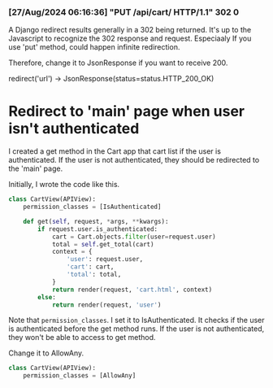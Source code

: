 ### [27/Aug/2024 06:16:36] "PUT /api/cart/ HTTP/1.1" 302 0
A Django redirect results generally in a 302 being returned.
It's up to the Javascript to recognize the 302 response and request.
Especiaaly If you use 'put' method, could happen infinite redirection.

Therefore, change it to JsonResponse if you want to receive 200.

redirect('url') -> JsonResponse(status=status.HTTP_200_OK)

# Redirect to 'main' page when user isn't authenticated
I created a get method in the Cart app that cart list if the user is authenticated.
If the user is not authenticated, they should be redirected to the 'main' page.

Initially, I wrote the code like this.
```python
class CartView(APIView):
    permission_classes = [IsAuthenticated]

    def get(self, request, *args, **kwargs):
        if request.user.is_authenticated:
            cart = Cart.objects.filter(user=request.user)
            total = self.get_total(cart)
            context = {
                'user': request.user,
                'cart': cart,
                'total': total,
            }
            return render(request, 'cart.html', context)
        else:
            return render(request, 'user')
```
Note that `permission_classes`. I set it to IsAuthenticated.
It checks if the user is authenticated before the get method runs.
If the user is not authenticated, they won't be able to access to get method.

Change it to AllowAny.

```python
class CartView(APIView):
    permission_classes = [AllowAny]
```